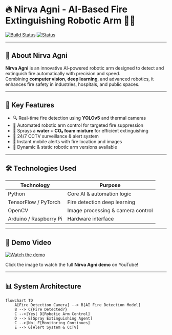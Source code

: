 # 🔥 Nirva Agni - AI-Based Fire Extinguishing Robotic Arm 🤖🔥

[![Build Status](https://img.shields.io/badge/build-passing-brightgreen)](#)
[![Status](https://img.shields.io/badge/status-Prototype-blueviolet)](#)

---

## 🚀 About Nirva Agni

**Nirva Agni** is an innovative AI-powered robotic arm designed to detect and extinguish fire automatically with precision and speed.  
Combining **computer vision**, **deep learning**, and advanced robotics, it enhances fire safety in industries, hospitals, and public spaces.

---

## 🎯 Key Features

- 🔍 Real-time fire detection using **YOLOv5** and thermal cameras  
- 🤖 Automated robotic arm control for targeted fire suppression  
- 💨 Sprays a **water + CO₂ foam mixture** for efficient extinguishing  
- 📡 24/7 CCTV surveillance & alert system  
- 🚨 Instant mobile alerts with fire location and images  
- 🔄 Dynamic & static robotic arm versions available  

---

## 🛠️ Technologies Used

| Technology            | Purpose                          |
| --------------------- | -------------------------------|
| Python                | Core AI & automation logic      |
| TensorFlow / PyTorch  | Fire detection deep learning    |
| OpenCV                | Image processing & camera control|
| Arduino / Raspberry Pi| Hardware interface               |

---

## 🎥 Demo Video

[![Watch the demo](https://img.youtube.com/vi/ppQ95qvBmH8/0.jpg)](https://www.youtube.com/watch?v=ppQ95qvBmH8)

Click the image to watch the full **Nirva Agni demo** on YouTube!

---

## 📊 System Architecture

```mermaid
flowchart TD
    A[Fire Detection Camera] --> B[AI Fire Detection Model]
    B --> C{Fire Detected?}
    C -->|Yes| D[Robotic Arm Control]
    D --> E[Spray Extinguishing Agent]
    C -->|No| F[Monitoring Continues]
    E --> G[Alert System & CCTV]
